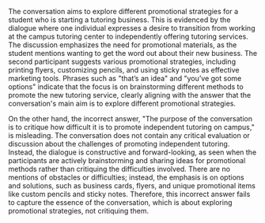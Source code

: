 The conversation aims to explore different promotional strategies for a student who is starting a tutoring business. This is evidenced by the dialogue where one individual expresses a desire to transition from working at the campus tutoring center to independently offering tutoring services. The discussion emphasizes the need for promotional materials, as the student mentions wanting to get the word out about their new business. The second participant suggests various promotional strategies, including printing flyers, customizing pencils, and using sticky notes as effective marketing tools. Phrases such as "that’s an idea" and "you’ve got some options" indicate that the focus is on brainstorming different methods to promote the new tutoring service, clearly aligning with the answer that the conversation's main aim is to explore different promotional strategies.

On the other hand, the incorrect answer, "The purpose of the conversation is to critique how difficult it is to promote independent tutoring on campus," is misleading. The conversation does not contain any critical evaluation or discussion about the challenges of promoting independent tutoring. Instead, the dialogue is constructive and forward-looking, as seen when the participants are actively brainstorming and sharing ideas for promotional methods rather than critiquing the difficulties involved. There are no mentions of obstacles or difficulties; instead, the emphasis is on options and solutions, such as business cards, flyers, and unique promotional items like custom pencils and sticky notes. Therefore, this incorrect answer fails to capture the essence of the conversation, which is about exploring promotional strategies, not critiquing them.